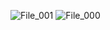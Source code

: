 ![File_001](https://user-images.githubusercontent.com/17733481/144759247-1c0763b8-3537-4d07-9e21-a0f9f6b9b5b5.jpeg)
![File_000](https://user-images.githubusercontent.com/17733481/144759239-1681ce3d-37e9-434b-bed2-1f80d01b3fb6.jpeg)

